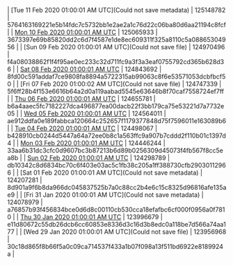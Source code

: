 | [Tue 11 Feb 2020 01:00:01 AM UTC](Could not save metadata) | 125148782 | 5764163169221e5b14fdc7c5732bb1e2ae2a1c76d22c06ba80d6aa21194c8fcf | 
| [Mon 10 Feb 2020 01:00:01 AM UTC]() | 125065933 | 3673397e69b85820dd2c6d7f4587e1de8ec609311f325a8110c5a08865304956 | 
| [Sun 09 Feb 2020 01:00:01 AM UTC](Could not save file) | 124970496 | f4a08038862f1f4f95ae0ec233c32d711fc9a3f3a3eaf0755792cd365b628d36 | 
| [Sat 08 Feb 2020 01:00:01 AM UTC]() | 124843692 | 8fd00c591addaf7ce9808fa8894a5722315ab99063c8f6e53571053dcbfbcf50 | 
| [Fri 07 Feb 2020 01:00:02 AM UTC](Could not save file) | 124747339 | 5f6ff28b4f153e6616b64a2d0a119aabad5545e63646b8f70caf7558724ef7ff | 
| [Thu 06 Feb 2020 01:00:01 AM UTC](https://transfer.sh/dESKH/trcninja-dbdump-20200206010001.tar.bz2) | 124655781 | b6a4aaec5fc7182227dca496877ea00dacb22f3bb179ca75e53221d7a7732e05 | 
| [Wed 05 Feb 2020 01:00:01 AM UTC]() | 124564011 | ae912ddfa0e189fabbca120664c252657f1179377848d75f7596011e163089b6 | 
| [Tue 04 Feb 2020 01:00:01 AM UTC]() | 124498067 | b428910cb0244d5447a64a72ee0b8c1a563ffc9a907b7cddd2f110b01c1397d4 | 
| [Mon 03 Feb 2020 01:00:01 AM UTC]() | 124446244 | 33aa6b31dc3cfc0d9607bc3b87213b6d89b0256309d45073f4fb567f8cc5ea8b | 
| [Sun 02 Feb 2020 01:00:01 AM UTC](https://transfer.sh/j0BKn/trcninja-dbdump-20200202010001.tar.bz2) | 124298789 | db10342c8d6834bc70c6f403e03ac5c1fb38c205a1ff388730cfb29030112966 | 
| [Sat 01 Feb 2020 01:00:01 AM UTC](Could not save metadata) | 124207281 | 8d901a9f6b8da966dc045837525b7a0c88cc2b4e6c15c8325d96816afe135ae9 | 
| [Fri 31 Jan 2020 01:00:01 AM UTC](Could not save metadata) | 124078979 | a76857b93f456834bce0d6d8c00110cb530cca18efafbc6cf000f0956a0f7810 | 
| [Thu 30 Jan 2020 01:00:01 AM UTC]() | 123996679 | e11d80672c55db26dcb6cc60853e8336d3c16d3b8edc0a118be7d566a74aa177 | 
| [Wed 29 Jan 2020 01:00:01 AM UTC](Could not save file) | 123956968 | 30c18d865f8b66f5a0c09ca714537f433a1b07f098a13f511bd6922e8189924a | 
